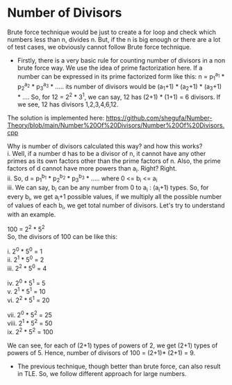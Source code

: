 # Number of Divisors

Brute force technique would be just to create a for loop and check which numbers less than n, divides n. But, if the n is big enough or there are a lot of test cases, we obviously cannot follow Brute force technique.

* Firstly, there is a very basic rule for counting number of divisors in a non brute force way. We use the idea of prime factorization here.
If a number can be expressed in its prime factorized form like this:
n = p<sub>1</sub><sup>a<sub>1</sub></sup> * p<sub>2</sub><sup>a<sub>2</sub></sup> * p<sub>3</sub><sup>a<sub>3</sub></sup> * .....
its number of divisors would be (a<sub>1</sub>+1) * (a<sub>2</sub>+1) * (a<sub>3</sub>+1) * ....
So, for 12 = 2<sup>2</sup> * 3<sup>1</sup>, we can say, 12 has (2+1) * (1+1) = 6 divisors.
If we see, 12 has divisors 1,2,3,4,6,12.

The solution is implemented here:  https://github.com/shegufa/Number-Theory/blob/main/Number%20Of%20Divisors/Number%20Of%20Divisors.cpp

Why is number of divisors calculated this way? and how this works? <br>
 i. Well, if a number d has to be a divisor of n, it cannot have any other primes as its own factors other than the prime factors of n. Also, the prime factors of d cannot have more powers than a<sub>i</sub>. Right? Right. <br>
 ii. So, d =  p<sub>1</sub><sup>b<sub>1</sub></sup> * p<sub>2</sub><sup>b<sub>2</sub></sup> * p<sub>3</sub><sup>b<sub>3</sub></sup> * .....  where 0 <= b<sub>i</sub> <= a<sub>i</sub> <br>
 iii. We can say, b<sub>i</sub> can be any number from 0 to a<sub>i</sub> : (a<sub>i</sub>+1) types. So, for every b<sub>i</sub>, we get a<sub>i</sub>+1 possible values, if we multiply all the possible number of values of each b<sub>i</sub>, we get total number of divisors. Let's try to understand with an example. <br>
 
 100 = 2<sup>2</sup> * 5<sup>2</sup> <br>
 So, the divisors of 100 can be like this: <br>
 
 i. 2<sup>0</sup> * 5<sup>0</sup> = 1 <br>
 ii. 2<sup>1</sup> * 5<sup>0</sup>  = 2 <br>
 iii. 2<sup>2</sup> * 5<sup>0</sup>  = 4 <br>
 
 iv. 2<sup>0</sup> * 5<sup>1</sup> = 5 <br>
 v. 2<sup>1</sup> * 5<sup>1</sup>  = 10 <br>
 vi. 2<sup>2</sup> * 5<sup>1</sup>  = 20 <br>
 
 vii. 2<sup>0</sup> * 5<sup>2</sup> = 25 <br>
 viii. 2<sup>1</sup> * 5<sup>2</sup>  = 50 <br>
 ix. 2<sup>2</sup> * 5<sup>2</sup>  = 100 <br>
 
 We can see, for each of (2+1) types of powers of 2, we get (2+1) types of powers of 5. Hence, number of divisors of 100 = (2+1)* (2+1) = 9.
 
* The previous technique, though better than brute force, can also result in TLE. So, we follow different approach for large numbers.
